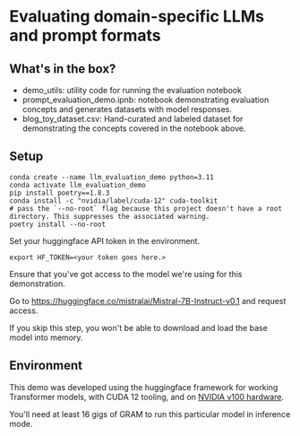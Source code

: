# Evaluating domain-specific LLMs and prompt formats

## What's in the box?
- demo_utils: utility code for running the evaluation notebook
- prompt_evaluation_demo.ipnb: notebook demonstrating evaluation concepts and generates datasets with model responses.
- blog_toy_dataset.csv: Hand-curated and labeled dataset for demonstrating the concepts covered in the notebook above.


## Setup
```
conda create --name llm_evaluation_demo python=3.11
conda activate llm_evaluation_demo
pip install poetry==1.8.3
conda install -c "nvidia/label/cuda-12" cuda-toolkit
# pass the `--no-root` flag because this project doesn't have a root directory. This suppresses the associated warning. 
poetry install --no-root
```

Set your huggingface API token in the environment.
```
export HF_TOKEN=<your token goes here.>
```

Ensure that you've got access to the model we're using for this demonstration.

Go to https://huggingface.co/mistralai/Mistral-7B-Instruct-v0.1 and request access. 

If you skip this step, you won't be able to download and load the base model into memory. 

## Environment
This demo was developed using the huggingface framework for working Transformer models, with CUDA 12 tooling, and 
on [NVIDIA v100 hardware](https://www.nvidia.com/en-gb/data-center/tesla-v100/).

You'll need at least 16 gigs of GRAM to run this particular model in inference mode.
